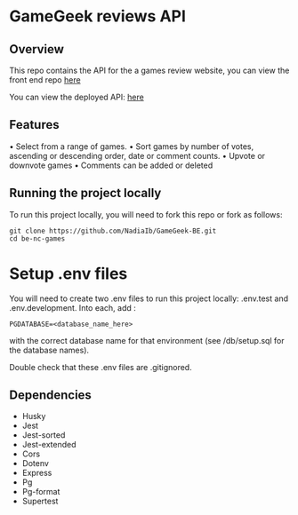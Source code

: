 # GameGeek reviews API

##   Overview
This repo contains the API for the a games review website, you can view the front end repo [here](https://github.com/NadiaIb/GameGeek-FE)

You can view the deployed API: [here](https://nc-games-1ybo.onrender.com/api)

## Features
• Select from a range of games.
• Sort games by number of votes, ascending or descending order, date or comment counts.
• Upvote or downvote games
• Comments can be added or deleted

## Running the project locally
To run this project locally, you will need to fork this repo or fork as follows:

```
git clone https://github.com/NadiaIb/GameGeek-BE.git
cd be-nc-games
```
 
# Setup .env files

You will need to create two .env files to run this project locally: .env.test and .env.development. Into each, add :

```
PGDATABASE=<database_name_here>
```

with the correct database name for that environment (see /db/setup.sql for the database names).

Double check that these .env files are .gitignored.

## Dependencies

* Husky
* Jest
* Jest-sorted
* Jest-extended
* Cors
* Dotenv
* Express
* Pg
* Pg-format
* Supertest
